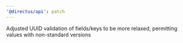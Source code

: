 ```yaml
---
'@directus/api': patch
---
```


Adjusted UUID validation of fields/keys to be more relaxed, permitting values with non-standard versions

